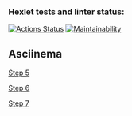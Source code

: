 ### Hexlet tests and linter status:
[![Actions Status](https://github.com/d1z3d/java-project-61/actions/workflows/hexlet-check.yml/badge.svg)](https://github.com/d1z3d/java-project-61/actions) [![Maintainability](https://api.codeclimate.com/v1/badges/c6772354598f92e01279/maintainability)](https://codeclimate.com/github/d1z3d/java-project-61/maintainability)

## Asciinema
[Step 5](https://asciinema.org/a/YyrpQ3MGtMsKrdczgwKC1HlGr)

[Step 6](https://asciinema.org/a/WhzUpJN1N49osCvTHJvkiFME6)

[Step 7](https://asciinema.org/a/r0EFutRkLlyOtOWR2TGHOiILS)

